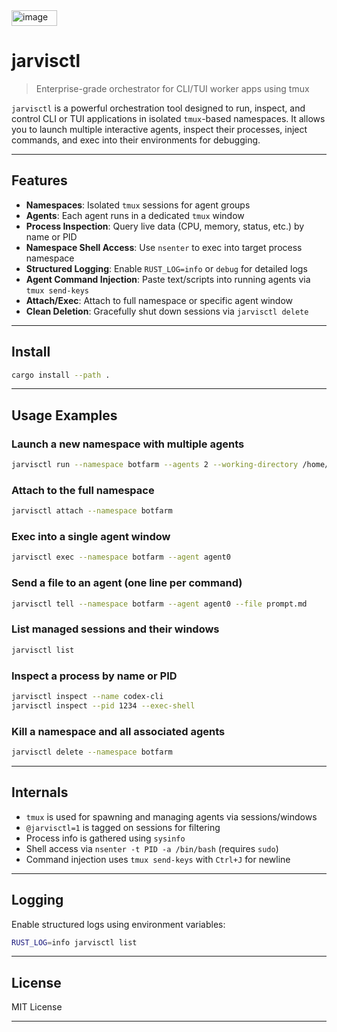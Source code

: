 <img width="73" height="25" alt="image" src="https://github.com/user-attachments/assets/7a880a0a-7ad9-4e8f-a8ac-08931f53089d" />


# jarvisctl

> Enterprise-grade orchestrator for CLI/TUI worker apps using tmux

`jarvisctl` is a powerful orchestration tool designed to run, inspect, and control CLI or TUI applications in isolated `tmux`-based namespaces. It allows you to launch multiple interactive agents, inspect their processes, inject commands, and exec into their environments for debugging.

---

## Features

* **Namespaces**: Isolated `tmux` sessions for agent groups
* **Agents**: Each agent runs in a dedicated `tmux` window
* **Process Inspection**: Query live data (CPU, memory, status, etc.) by name or PID
* **Namespace Shell Access**: Use `nsenter` to exec into target process namespace
* **Structured Logging**: Enable `RUST_LOG=info` or `debug` for detailed logs
* **Agent Command Injection**: Paste text/scripts into running agents via `tmux send-keys`
* **Attach/Exec**: Attach to full namespace or specific agent window
* **Clean Deletion**: Gracefully shut down sessions via `jarvisctl delete`

---

## Install

```bash
cargo install --path .
```

---

## Usage Examples

### Launch a new namespace with multiple agents

```bash
jarvisctl run --namespace botfarm --agents 2 --working-directory /home/rootster/Pictures -- codex --full-auto
```

### Attach to the full namespace

```bash
jarvisctl attach --namespace botfarm
```

### Exec into a single agent window

```bash
jarvisctl exec --namespace botfarm --agent agent0
```

### Send a file to an agent (one line per command)

```bash
jarvisctl tell --namespace botfarm --agent agent0 --file prompt.md 
```

### List managed sessions and their windows

```bash
jarvisctl list
```

### Inspect a process by name or PID

```bash
jarvisctl inspect --name codex-cli
jarvisctl inspect --pid 1234 --exec-shell
```

### Kill a namespace and all associated agents

```bash
jarvisctl delete --namespace botfarm
```

---

## Internals

* `tmux` is used for spawning and managing agents via sessions/windows
* `@jarvisctl=1` is tagged on sessions for filtering
* Process info is gathered using `sysinfo`
* Shell access via `nsenter -t PID -a /bin/bash` (requires `sudo`)
* Command injection uses `tmux send-keys` with `Ctrl+J` for newline

---

## Logging

Enable structured logs using environment variables:

```bash
RUST_LOG=info jarvisctl list
```

---

## License

MIT License

---
